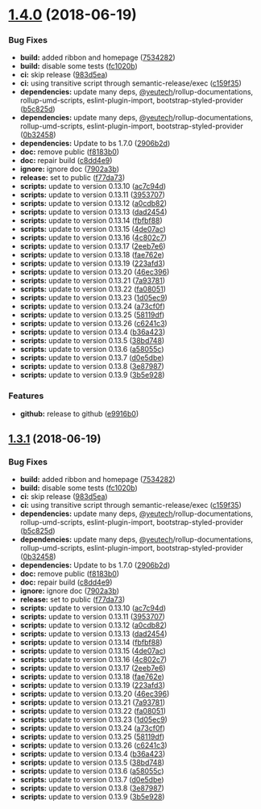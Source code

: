# [1.4.0](https://module.kopaxgroup.com/bootstrap-styled/navigation-bar/compare/v1.3.0...v1.4.0) (2018-06-19)


### Bug Fixes

* **build:** added ribbon and homepage ([7534282](https://module.kopaxgroup.com/bootstrap-styled/navigation-bar/commit/7534282))
* **build:** disable some tests ([fc1020b](https://module.kopaxgroup.com/bootstrap-styled/navigation-bar/commit/fc1020b))
* **ci:** skip release ([983d5ea](https://module.kopaxgroup.com/bootstrap-styled/navigation-bar/commit/983d5ea))
* **ci:** using transitive script through semantic-release/exec ([c159f35](https://module.kopaxgroup.com/bootstrap-styled/navigation-bar/commit/c159f35))
* **dependencies:** update many deps, [@yeutech](https://module.kopaxgroup.com/yeutech)/rollup-documentations, rollup-umd-scripts, eslint-plugin-import, bootstrap-styled-provider ([b5c825d](https://module.kopaxgroup.com/bootstrap-styled/navigation-bar/commit/b5c825d))
* **dependencies:** update many deps, [@yeutech](https://module.kopaxgroup.com/yeutech)/rollup-documentations, rollup-umd-scripts, eslint-plugin-import, bootstrap-styled-provider ([0b32458](https://module.kopaxgroup.com/bootstrap-styled/navigation-bar/commit/0b32458))
* **dependencies:** Update to bs 1.7.0 ([2906b2d](https://module.kopaxgroup.com/bootstrap-styled/navigation-bar/commit/2906b2d))
* **doc:** remove public ([f8183b0](https://module.kopaxgroup.com/bootstrap-styled/navigation-bar/commit/f8183b0))
* **doc:** repair build ([c8dd4e9](https://module.kopaxgroup.com/bootstrap-styled/navigation-bar/commit/c8dd4e9))
* **ignore:** ignore doc ([7902a3b](https://module.kopaxgroup.com/bootstrap-styled/navigation-bar/commit/7902a3b))
* **release:** set to public ([f77da73](https://module.kopaxgroup.com/bootstrap-styled/navigation-bar/commit/f77da73))
* **scripts:** update to version 0.13.10 ([ac7c94d](https://module.kopaxgroup.com/bootstrap-styled/navigation-bar/commit/ac7c94d))
* **scripts:** update to version 0.13.11 ([3953707](https://module.kopaxgroup.com/bootstrap-styled/navigation-bar/commit/3953707))
* **scripts:** update to version 0.13.12 ([a0cdb82](https://module.kopaxgroup.com/bootstrap-styled/navigation-bar/commit/a0cdb82))
* **scripts:** update to version 0.13.13 ([dad2454](https://module.kopaxgroup.com/bootstrap-styled/navigation-bar/commit/dad2454))
* **scripts:** update to version 0.13.14 ([fbfbf88](https://module.kopaxgroup.com/bootstrap-styled/navigation-bar/commit/fbfbf88))
* **scripts:** update to version 0.13.15 ([4de07ac](https://module.kopaxgroup.com/bootstrap-styled/navigation-bar/commit/4de07ac))
* **scripts:** update to version 0.13.16 ([4c802c7](https://module.kopaxgroup.com/bootstrap-styled/navigation-bar/commit/4c802c7))
* **scripts:** update to version 0.13.17 ([2eeb7e6](https://module.kopaxgroup.com/bootstrap-styled/navigation-bar/commit/2eeb7e6))
* **scripts:** update to version 0.13.18 ([fae762e](https://module.kopaxgroup.com/bootstrap-styled/navigation-bar/commit/fae762e))
* **scripts:** update to version 0.13.19 ([223afd3](https://module.kopaxgroup.com/bootstrap-styled/navigation-bar/commit/223afd3))
* **scripts:** update to version 0.13.20 ([46ec396](https://module.kopaxgroup.com/bootstrap-styled/navigation-bar/commit/46ec396))
* **scripts:** update to version 0.13.21 ([7a93781](https://module.kopaxgroup.com/bootstrap-styled/navigation-bar/commit/7a93781))
* **scripts:** update to version 0.13.22 ([fa08051](https://module.kopaxgroup.com/bootstrap-styled/navigation-bar/commit/fa08051))
* **scripts:** update to version 0.13.23 ([1d05ec9](https://module.kopaxgroup.com/bootstrap-styled/navigation-bar/commit/1d05ec9))
* **scripts:** update to version 0.13.24 ([a73cf0f](https://module.kopaxgroup.com/bootstrap-styled/navigation-bar/commit/a73cf0f))
* **scripts:** update to version 0.13.25 ([58119df](https://module.kopaxgroup.com/bootstrap-styled/navigation-bar/commit/58119df))
* **scripts:** update to version 0.13.26 ([c6241c3](https://module.kopaxgroup.com/bootstrap-styled/navigation-bar/commit/c6241c3))
* **scripts:** update to version 0.13.4 ([b36a423](https://module.kopaxgroup.com/bootstrap-styled/navigation-bar/commit/b36a423))
* **scripts:** update to version 0.13.5 ([38bd748](https://module.kopaxgroup.com/bootstrap-styled/navigation-bar/commit/38bd748))
* **scripts:** update to version 0.13.6 ([a58055c](https://module.kopaxgroup.com/bootstrap-styled/navigation-bar/commit/a58055c))
* **scripts:** update to version 0.13.7 ([d0e5dbe](https://module.kopaxgroup.com/bootstrap-styled/navigation-bar/commit/d0e5dbe))
* **scripts:** update to version 0.13.8 ([3e87987](https://module.kopaxgroup.com/bootstrap-styled/navigation-bar/commit/3e87987))
* **scripts:** update to version 0.13.9 ([3b5e928](https://module.kopaxgroup.com/bootstrap-styled/navigation-bar/commit/3b5e928))


### Features

* **github:** release to github ([e9916b0](https://module.kopaxgroup.com/bootstrap-styled/navigation-bar/commit/e9916b0))

## [1.3.1](https://module.kopaxgroup.com/bootstrap-styled/navigation-bar/compare/v1.3.0...v1.3.1) (2018-06-19)


### Bug Fixes

* **build:** added ribbon and homepage ([7534282](https://module.kopaxgroup.com/bootstrap-styled/navigation-bar/commit/7534282))
* **build:** disable some tests ([fc1020b](https://module.kopaxgroup.com/bootstrap-styled/navigation-bar/commit/fc1020b))
* **ci:** skip release ([983d5ea](https://module.kopaxgroup.com/bootstrap-styled/navigation-bar/commit/983d5ea))
* **ci:** using transitive script through semantic-release/exec ([c159f35](https://module.kopaxgroup.com/bootstrap-styled/navigation-bar/commit/c159f35))
* **dependencies:** update many deps, [@yeutech](https://module.kopaxgroup.com/yeutech)/rollup-documentations, rollup-umd-scripts, eslint-plugin-import, bootstrap-styled-provider ([b5c825d](https://module.kopaxgroup.com/bootstrap-styled/navigation-bar/commit/b5c825d))
* **dependencies:** update many deps, [@yeutech](https://module.kopaxgroup.com/yeutech)/rollup-documentations, rollup-umd-scripts, eslint-plugin-import, bootstrap-styled-provider ([0b32458](https://module.kopaxgroup.com/bootstrap-styled/navigation-bar/commit/0b32458))
* **dependencies:** Update to bs 1.7.0 ([2906b2d](https://module.kopaxgroup.com/bootstrap-styled/navigation-bar/commit/2906b2d))
* **doc:** remove public ([f8183b0](https://module.kopaxgroup.com/bootstrap-styled/navigation-bar/commit/f8183b0))
* **doc:** repair build ([c8dd4e9](https://module.kopaxgroup.com/bootstrap-styled/navigation-bar/commit/c8dd4e9))
* **ignore:** ignore doc ([7902a3b](https://module.kopaxgroup.com/bootstrap-styled/navigation-bar/commit/7902a3b))
* **release:** set to public ([f77da73](https://module.kopaxgroup.com/bootstrap-styled/navigation-bar/commit/f77da73))
* **scripts:** update to version 0.13.10 ([ac7c94d](https://module.kopaxgroup.com/bootstrap-styled/navigation-bar/commit/ac7c94d))
* **scripts:** update to version 0.13.11 ([3953707](https://module.kopaxgroup.com/bootstrap-styled/navigation-bar/commit/3953707))
* **scripts:** update to version 0.13.12 ([a0cdb82](https://module.kopaxgroup.com/bootstrap-styled/navigation-bar/commit/a0cdb82))
* **scripts:** update to version 0.13.13 ([dad2454](https://module.kopaxgroup.com/bootstrap-styled/navigation-bar/commit/dad2454))
* **scripts:** update to version 0.13.14 ([fbfbf88](https://module.kopaxgroup.com/bootstrap-styled/navigation-bar/commit/fbfbf88))
* **scripts:** update to version 0.13.15 ([4de07ac](https://module.kopaxgroup.com/bootstrap-styled/navigation-bar/commit/4de07ac))
* **scripts:** update to version 0.13.16 ([4c802c7](https://module.kopaxgroup.com/bootstrap-styled/navigation-bar/commit/4c802c7))
* **scripts:** update to version 0.13.17 ([2eeb7e6](https://module.kopaxgroup.com/bootstrap-styled/navigation-bar/commit/2eeb7e6))
* **scripts:** update to version 0.13.18 ([fae762e](https://module.kopaxgroup.com/bootstrap-styled/navigation-bar/commit/fae762e))
* **scripts:** update to version 0.13.19 ([223afd3](https://module.kopaxgroup.com/bootstrap-styled/navigation-bar/commit/223afd3))
* **scripts:** update to version 0.13.20 ([46ec396](https://module.kopaxgroup.com/bootstrap-styled/navigation-bar/commit/46ec396))
* **scripts:** update to version 0.13.21 ([7a93781](https://module.kopaxgroup.com/bootstrap-styled/navigation-bar/commit/7a93781))
* **scripts:** update to version 0.13.22 ([fa08051](https://module.kopaxgroup.com/bootstrap-styled/navigation-bar/commit/fa08051))
* **scripts:** update to version 0.13.23 ([1d05ec9](https://module.kopaxgroup.com/bootstrap-styled/navigation-bar/commit/1d05ec9))
* **scripts:** update to version 0.13.24 ([a73cf0f](https://module.kopaxgroup.com/bootstrap-styled/navigation-bar/commit/a73cf0f))
* **scripts:** update to version 0.13.25 ([58119df](https://module.kopaxgroup.com/bootstrap-styled/navigation-bar/commit/58119df))
* **scripts:** update to version 0.13.26 ([c6241c3](https://module.kopaxgroup.com/bootstrap-styled/navigation-bar/commit/c6241c3))
* **scripts:** update to version 0.13.4 ([b36a423](https://module.kopaxgroup.com/bootstrap-styled/navigation-bar/commit/b36a423))
* **scripts:** update to version 0.13.5 ([38bd748](https://module.kopaxgroup.com/bootstrap-styled/navigation-bar/commit/38bd748))
* **scripts:** update to version 0.13.6 ([a58055c](https://module.kopaxgroup.com/bootstrap-styled/navigation-bar/commit/a58055c))
* **scripts:** update to version 0.13.7 ([d0e5dbe](https://module.kopaxgroup.com/bootstrap-styled/navigation-bar/commit/d0e5dbe))
* **scripts:** update to version 0.13.8 ([3e87987](https://module.kopaxgroup.com/bootstrap-styled/navigation-bar/commit/3e87987))
* **scripts:** update to version 0.13.9 ([3b5e928](https://module.kopaxgroup.com/bootstrap-styled/navigation-bar/commit/3b5e928))
